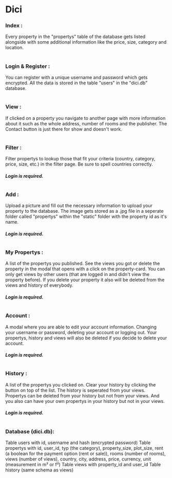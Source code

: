 # Dici

### Index :
Every property in the "propertys" table of the database gets listed alongside with some additional information like the price, size, category and location.
#

### Login & Register :
You can register with a unique username and password which gets encrypted. All the data is stored in the table "users" in the "dici.db" database.
#

### View :
If clicked on a property you navigate to another page with more information about it such as the whole address, number of rooms and the publisher. The Contact button is just there for show and doesn't work.
#

### Filter :
Filter propertys to lookup those that fit your criteria (country, category, price, size, etc.) in the filter page. Be sure to spell countries correctly.
##### Login is required.
#

### Add :
Upload a picture and fill out the necessary information to upload your property to the database. The image gets stored as a .jpg file in a seperate folder called "propertys" within the "static" folder with the property id as it's name.
##### Login is required.
#

### My Propertys :
A list of the propertys you published. See the views you got or delete the property in the modal that opens with a click on the property-card. You can only get views by other users (that are logged in and didn't view the property before). If you delete your property it also will be deleted from the views and history of everybody.
##### Login is required.
#

### Account :
A modal where you are able to edit your account information. Changing your username or password, deleting your account or logging out. Your propertys, history and views will also be deleted if you decide to delete your account.
##### Login is required.
#

### History :
A list of the propertys you clicked on. Clear your history by clicking the button on top of the list. The history is seperated from your views. Propertys can be deleted from your history but not from your views. And you also can have your own propertys in your history but not in your views.
##### Login is required.
#

### Database (dici.db):
Table users with id, username and hash (encrypted password)
Table propertys with id, user_id, typ (the category), property_size, plot_size, rent (a boolean for the payment option (rent or sale)), rooms (number of rooms), views (number of views), country, city, address, price, currency, unit (measurement in m² or f²)
Table views with property_id and user_id
Table history (same schema as views)